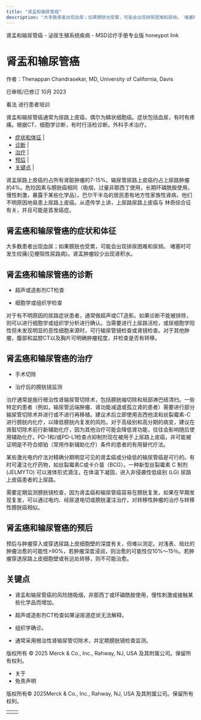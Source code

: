 ```yaml
---
title: "肾盂和输尿管癌"
description: "大多数患者出现血尿；如果膀胱也受累，可能会出现排尿困难和尿频。 堵塞时可发生绞痛(见梗阻性尿路病)。肾盂肿瘤较少出现肾积水。"
---
```


﻿肾盂和输尿管癌 \- 泌尿生殖系统疾病 \- MSD诊疗手册专业版 honeypot link

# 肾盂和输尿管癌

作者：Thenappan Chandrasekar, MD, University of California, Davis

已审核/已修订 10月 2023

看法 进行患者培训

肾盂和输尿管癌通常为尿路上皮癌，偶尔为鳞状细胞癌。症状包括血尿，有时有疼痛。根据CT、细胞学诊断，有时行活检诊断。外科手术治疗。

- [症状和体征](#症状和体征_v1060107_zh) \|
- [诊断](#诊断_v1060111_zh) \|
- [治疗](#治疗_v1060124_zh) \|
- [预后](#预后_v1060121_zh) \|
- [关键点](#关键点_v9117120_zh) \|

肾盂尿路上皮癌约占所有肾脏肿瘤的7-15%。输尿管尿路上皮癌约占上尿路肿瘤的4%。危险因素与膀胱癌相同（吸烟，过量非那西丁使用，长期环磷酰胺使用，慢性刺激，暴露于某些化学品）。巴尔干半岛的居民患有地方性家族性肾病，他们不明原因地易患上尿路上皮癌。从遗传学上讲，上尿路尿路上皮癌与 林奇综合征有关，并且可能是首发癌症。

## 肾盂癌和输尿管癌的症状和体征

大多数患者出现血尿；如果膀胱也受累，可能会出现排尿困难和尿频。 堵塞时可发生绞痛(见梗阻性尿路病)。肾盂肿瘤较少出现肾积水。

## 肾盂癌和输尿管癌的诊断

- 超声或造影剂CT检查

- 细胞学或组织学检查


对于有不明原因的尿路症状患者，通常做超声或CT造影。如果诊断不能被排除，则可以进行细胞学或组织学分析进行确认。当需要进行上尿路活检，或尿细胞学阳性但未发现明显的恶性细胞来源时，可行输尿管镜检查或肾镜检查。对于其他肿瘤，腹部和盆腔CT以及胸片可明确肿瘤程度，并检查是否有转移。

## 肾盂癌和输尿管癌的治疗

- 手术切除

- 治疗后的膀胱镜监测


治疗通常是施行根治性肾输尿管切除术，包括膀胱袖切除和局部淋巴结清扫。一些特定的患者（例如，输尿管远端肿瘤、肾功能减退或孤立肾的患者）需要进行部分输尿管切除术并进行或不进行再移植。建议术后立即使用吉西他滨和丝裂霉素-C 进行膀胱内化疗，以降低膀胱内复发的风险。对于高级别和高分期的病变，建议在肾脏切除术前行新辅助化疗，因为其他治疗可能会降低肾功能，往往会影响随后使用辅助化疗。PD-1和/或PD-L1检查点抑制剂现在被用于上尿路上皮癌，并可能被证明是不符合顺铂（常用作新辅助化疗）条件的患者的有用替代疗法。

某些激光电灼疗法对精确分期明显可见的肾盂癌或分级低的输尿管癌是可行的。有时可灌注化疗药物，如丝裂霉素C或卡介苗（BCG）。一种新型丝裂霉素 C 制剂 (JELMYTO) 可以液体形式滴注，在体温下凝固，进入非侵袭性低级别 (LG) 尿路上皮癌患者的上尿路。

需要定期监测膀胱镜检查，因为肾盂癌和输尿管癌容易在膀胱复发，如果在早期发现复发，可以通过电灼、经尿道电切或膀胱灌注治疗。对转移性肿瘤的治疗与转移性膀胱癌相似。

## 肾盂癌和输尿管癌的预后

预后与肿瘤穿入或穿透尿路上皮细胞壁的深度有关，但难以测定。对浅表、局灶的肿瘤治愈的可能性>90%，若肿瘤深度浸润，则治愈的可能性仅10%～15％。若肿瘤穿透尿路上皮细胞壁或有远处转移，则不可能治愈。

## 关键点

- 肾盂和输尿管癌的风险随吸烟，非那西丁或环磷酰胺使用，慢性刺激或接触某些化学品而增加。

- 超声或造影剂CT检查如果泌尿道症状无法解释。

- 组织学确诊。

- 通常采用根治性肾输尿管切除术，并定期膀胱镜检查监测。




版权所有 © 2025
Merck & Co., Inc., Rahway, NJ, USA 及其附属公司。保留所有权利。

- 关于
- 免责声明

版权所有© 2025Merck & Co., Inc., Rahway, NJ, USA 及其附属公司。保留所有权利。

|     |     |
| --- | --- |
|  |  |